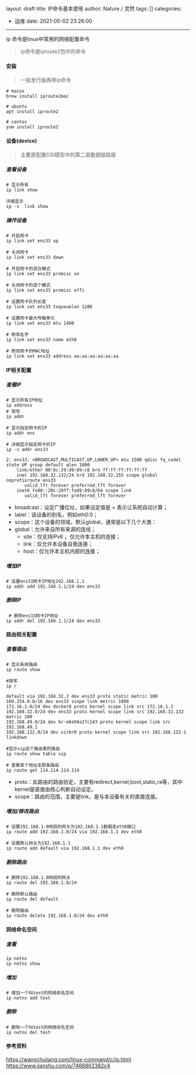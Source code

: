 layout: draft
title: IP命令基本使用
author: Nature丿灵然
tags: []
categories:
  - 运维
date: 2021-05-02 23:26:00
---
ip 命令是linux中常用的网络配置命令

<!--more-->

> ip命令是iproute2包中的命令

#### 安装

> 一般发行版再带ip命令

```shell
# macos
brew install iproute2mac

# ubuntu
apt install iproute2

# centos
yum install iproute2
```

#### 设备(device)

> 主要是配置OSI模型中的第二层数据链路层

##### 查看设备

```sehll
# 显示所有
ip link show

详细显示
ip -s  link show
```

##### 操作设备

```shell
# 开启网卡
ip link set ens33 up

# 关闭网卡
ip link set ens33 down

# 开启网卡的混合模式
ip link set ens33 promisc on

# 关闭网卡的混个模式
ip link set ens33 promisc offi

# 设置网卡队列长度
ip link set ens33 txqueuelen 1200

# 设置网卡最大传输单元
ip link set ens33 mtu 1400

# 修改名字
ip link set ens33 name eth0

# 修改网卡的MAC地址
ip link set ens33 address aa:aa:aa:aa:aa:aa
```

#### IP相关配置

##### 查看IP

```shell
# 显示所有IP地址
ip address
# 简写
ip addr 

# 显示指定网卡的IP
ip addr ens

# 详细显示指定网卡的IP
ip -s addr ens33

2: ens33: <BROADCAST,MULTICAST,UP,LOWER_UP> mtu 1500 qdisc fq_codel state UP group default qlen 1000
    link/ether 00:0c:29:d9:89:c8 brd ff:ff:ff:ff:ff:ff
    inet 192.168.32.132/24 brd 192.168.32.255 scope global noprefixroute ens33
       valid_lft forever preferred_lft forever
    inet6 fe80::20c:29ff:fed9:89c8/64 scope link
       valid_lft forever preferred_lft forever
```

- broadcast：设定广播位址，如果设定值是 + 表示让系统自动计算；
- label：该设备的别名，例如eth0:0；
- scope：这个设备的领域，默认global，通常是以下几个大类：
- global：允许来自所有来源的连线；
  - site：仅支持IPv6 ，仅允许本主机的连接；
  - link：仅允许本设备自我连接；
  - host：仅允许本主机内部的连接；

##### 增加IP

```shell
# 设置ens33网卡IP地址192.168.1.1
ip addr add 192.168.1.1/24 dev ens33 
```

##### 删除IP

```shell
 # 删除ens33网卡IP地址
ip addr del 192.168.1.1/24 dev ens33
```

#### 路由相关配置

##### 查看路由

```shell
# 显示系统路由
ip route show

#简写
ip r

default via 192.168.32.2 dev ens33 proto static metric 100                      
169.254.0.0/16 dev ens33 scope link metric 1000                                 
172.16.1.0/24 dev docker0 proto kernel scope link src 172.16.1.1                
192.168.32.0/24 dev ens33 proto kernel scope link src 192.168.32.132 metric 100 
192.168.49.0/24 dev br-e6a94a27c143 proto kernel scope link src 192.168.49.1    
192.168.122.0/24 dev virbr0 proto kernel scope link src 192.168.122.1 linkdown  

#显示vip这个路由表的路由
ip route show table vip

# 查看某个地址走那条路由
ip route get 114.114.114.114
```

- proto：此路由的路由协定，主要有redirect,kernel,boot,static,ra等，其中kernel是直接由核心判断自动设定。
- scope：路由的范围，主要是link，是与本设备有关的直接连接。

##### 增加/修改路由

```shell
# 设置192.168.1.0网段的网关为192.168.1.1数据走eth0接口
ip route add 192.168.1.0/24 via 192.168.1.1 dev eth0

# 设置默认网关为192.168.1.1
ip route add default via 192.168.1.1 dev eth0
```

##### 删除路由

```shell
# 删除192.168.1.0网段的网关
ip route del 192.168.1.0/24

# 删除默认路由
ip route del default

# 删除路由
ip route delete 192.168.1.0/24 dev eth0 
```

#### 网络命名空间

##### 查看

```shell
ip netns
ip netns show
```

##### 增加

```shell
# 增加一个叫test的网络命名空间
ip netns add test
```

##### 删除

```shell
# 删除一个叫test的网络命名空间
ip netns del test
```

#### 参考资料

<https://wangchujiang.com/linux-command/c/ip.html>
<https://www.jianshu.com/p/7466862382c4>
